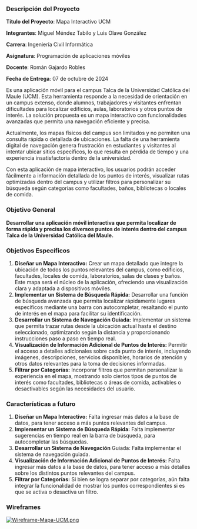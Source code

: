 ### Descripción del Proyecto

**Título del Proyecto**: Mapa Interactivo UCM

**Integrantes**: Miguel Méndez Tabilo y Luis Olave González

**Carrera**: Ingeniería Civil Informática

**Asignatura**: Programación de aplicaciones móviles

**Docente**: Román Gajardo Robles

**Fecha de Entrega**: 07 de octubre de 2024

Es una aplicación móvil para el campus Talca de la Universidad Católica del Maule (UCM). Esta herramienta responde a la necesidad de orientación en un campus extenso, donde alumnos, trabajadores y visitantes enfrentan dificultades para localizar edificios, aulas, laboratorios y otros puntos de interés. La solución propuesta es un mapa interactivo con funcionalidades avanzadas que permita una navegación eficiente y precisa.

Actualmente, los mapas físicos del campus son limitados y no permiten una consulta rápida o detallada de ubicaciones. La falta de una herramienta digital de navegación genera frustración en estudiantes y visitantes al intentar ubicar sitios específicos, lo que resulta en pérdida de tiempo y una experiencia insatisfactoria dentro de la universidad.

Con esta aplicación de mapa interactivo, los usuarios podrán acceder fácilmente a información detallada de los puntos de interés, visualizar rutas optimizadas dentro del campus y utilizar filtros para personalizar su búsqueda según categorías como facultades, baños, bibliotecas o locales de comida.

### Objetivo General

**Desarrollar una aplicación móvil interactiva que permita localizar de forma rápida y precisa los diversos puntos de interés dentro del campus Talca de la Universidad Católica del Maule.**

### Objetivos Específicos

1. **Diseñar un Mapa Interactivo:** Crear un mapa detallado que integre la ubicación de todos los puntos relevantes del campus, como edificios, facultades, locales de comida, laboratorios, salas de clases y baños. Este mapa será el núcleo de la aplicación, ofreciendo una visualización clara y adaptada a dispositivos móviles.
2. **Implementar un Sistema de Búsqueda Rápida:** Desarrollar una función de búsqueda avanzada que permita localizar rápidamente lugares específicos mediante una barra con autocompletar, resaltando el punto de interés en el mapa para facilitar su identificación. 
3. **Desarrollar un Sistema de Navegación Guiada:** Implementar un sistema que permita trazar rutas desde la ubicación actual hasta el destino seleccionado, optimizando según la distancia y proporcionando instrucciones paso a paso en tiempo real.
4. **Visualización de Información Adicional de Puntos de Interés:**  Permitir el acceso a detalles adicionales sobre cada punto de interés, incluyendo imágenes, descripciones, servicios disponibles, horarios de atención y otros datos relevantes para la toma de decisiones informadas.
5. **Filtrar por Categorías:** Incorporar filtros que permitan personalizar la experiencia en el mapa, mostrando solo ciertos tipos de puntos de interés como facultades, bibliotecas o áreas de comida, activables o desactivables según las necesidades del usuario.

### Características a futuro

1. **Diseñar un Mapa Interactivo:** Falta ingresar más datos a la base de datos, para tener acceso a más puntos relevantes del campus.
2. **Implementar un Sistema de Búsqueda Rápida:** Falta implementar sugerencias en tiempo real en la barra de búsqueda, para autocompletar las búsquedas.
3. **Desarrollar un Sistema de Navegación** Guiada: Falta implementar el sistema de navegación guiada.
4. **Visualización de Información Adicional de Puntos de Interés:** Falta ingresar más datos a la base de datos, para tener acceso a más detalles sobre los distintos puntos relevantes del campus.
5. **Filtrar por Categorías:** Si bien se logra separar por categorías, aún falta integrar la funcionalidad de mostrar los puntos correspondientes si es que se activa o desactiva un filtro.

### Wireframes

[![Wireframe-Mapa-UCM.png](https://i.postimg.cc/85YjFQLy/Wireframe-Mapa-UCM.png)](https://postimg.cc/jwzs91gN)
